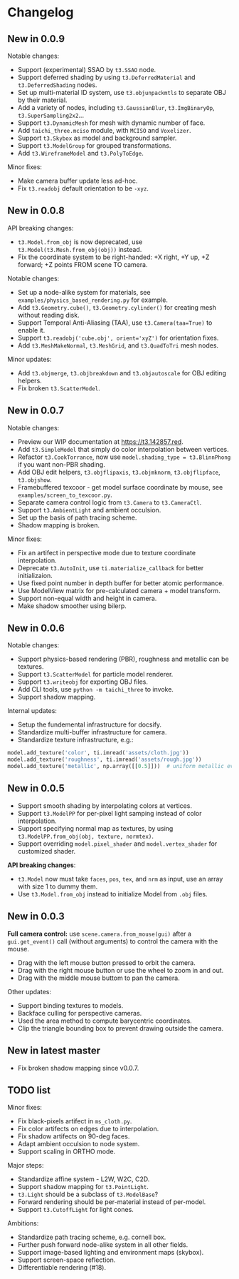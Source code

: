 Changelog
=========

New in 0.0.9
------------

Notable changes:
* Support (experimental) SSAO by `t3.SSAO` node.
* Support deferred shading by using `t3.DeferredMaterial` and `t3.DeferredShading` nodes.
* Set up multi-material ID system, use `t3.objunpackmtls` to separate OBJ by their material.
* Add a variety of nodes, including `t3.GaussianBlur`, `t3.ImgBinaryOp`, `t3.SuperSampling2x2`...
* Support `t3.DynamicMesh` for mesh with dynamic number of face.
* Add `taichi_three.mciso` module, with `MCISO` and `Voxelizer`.
* Support `t3.Skybox` as model and background sampler.
* Support `t3.ModelGroup` for grouped transformations.
* Add `t3.WireframeModel` and `t3.PolyToEdge`.

Minor fixes:
* Make camera buffer update less ad-hoc.
* Fix `t3.readobj` default orientation to be `-xyz`.

New in 0.0.8
------------

API breaking changes:
* `t3.Model.from_obj` is now deprecated, use `t3.Model(t3.Mesh.from_obj(obj))` instead.
* Fix the coordinate system to be right-handed: +X right, +Y up, +Z forward; +Z points FROM scene TO camera.

Notable changes:
* Set up a node-alike system for materials, see `examples/physics_based_rendering.py` for example.
* Add `t3.Geometry.cube()`, `t3.Geometry.cylinder()` for creating mesh without reading disk.
* Support Temporal Anti-Aliasing (TAA), use `t3.Camera(taa=True)` to enable it.
* Support `t3.readobj('cube.obj', orient='xyZ')` for orientation fixes.
* Add `t3.MeshMakeNormal`, `t3.MeshGrid`, and `t3.QuadToTri` mesh nodes.

Minor updates:
* Add `t3.objmerge`, `t3.objbreakdown` and `t3.objautoscale` for OBJ editing helpers.
* Fix broken `t3.ScatterModel`.

New in 0.0.7
------------

Notable changes:
* Preview our WIP documentation at https://t3.142857.red.
* Add `t3.SimpleModel` that simply do color interpolation between vertices.
* Refactor `t3.CookTorrance`, now use `model.shading_type = t3.BlinnPhong` if you want non-PBR shading.
* Add OBJ edit helpers, `t3.objflipaxis`, `t3.objmknorm`, `t3.objflipface`, `t3.objshow`.
* Framebuffered texcoor - get model surface coordinate by mouse, see `examples/screen_to_texcoor.py`.
* Separate camera control logic from `t3.Camera` to `t3.CameraCtl`.
* Support `t3.AmbientLight` and ambient occulsion.
* Set up the basis of path tracing scheme.
* Shadow mapping is broken.

Minor fixes:
* Fix an artifect in perspective mode due to texture coordinate interpolation.
* Deprecate `t3.AutoInit`, use `ti.materialize_callback` for better initializaion.
* Use fixed point number in depth buffer for better atomic performance.
* Use ModelView matrix for pre-calculated camera + model transform.
* Support non-equal width and height in camera.
* Make shadow smoother using bilerp.

New in 0.0.6
------------

Notable changes:
* Support physics-based rendering (PBR), roughness and metallic can be textures.
* Support `t3.ScatterModel` for particle model renderer.
* Support `t3.writeobj` for exporting OBJ files.
* Add CLI tools, use `python -m taichi_three` to invoke.
* Support shadow mapping.

Internal updates:
* Setup the fundemental infrastructure for docsify.
* Standardize multi-buffer infrastructure for camera.
* Standardize texture infrastructure, e.g.:

```py
model.add_texture('color', ti.imread('assets/cloth.jpg'))
model.add_texture('roughness', ti.imread('assets/rough.jpg'))
model.add_texture('metallic', np.array([[0.5]]))  # uniform metallic everywhere
```

New in 0.0.5
------------

* Support smooth shading by interpolating colors at vertices.
* Support `t3.ModelPP` for per-pixel light samping instead of color interpolation.
* Support specifying normal map as textures, by using `t3.ModelPP.from_obj(obj, texture, normtex)`.
* Support overriding `model.pixel_shader` and `model.vertex_shader` for customized shader.

**API breaking changes**:
* `t3.Model` now must take `faces`, `pos`, `tex`, and `nrm` as input, use an array with size 1 to dummy them.
* Use `t3.Model.from_obj` instead to initialize Model from `.obj` files.


New in 0.0.3
------------

**Full camera control:** use `scene.camera.from_mouse(gui)` after a `gui.get_event()` call (without arguments) to control the camera with the mouse.
* Drag with the left mouse button pressed to orbit the camera.
* Drag with the right mouse button or use the wheel to zoom in and out.
* Drag with the middle mouse buttom to pan the camera.

Other updates:
* Support binding textures to models.
* Backface culling for perspective cameras.
* Used the area method to compute barycentric coordinates.
* Clip the triangle bounding box to prevent drawing outside the camera.


New in latest master
--------------------
* Fix broken shadow mapping since v0.0.7.

TODO list
---------

Minor fixes:
* Fix black-pixels artifect in `ms_cloth.py`.
* Fix color artifects on edges due to interpolation.
* Fix shadow artifects on 90-deg faces.
* Adapt ambient occulsion to node system.
* Support scaling in ORTHO mode.

Major steps:
* Standardize affine system - L2W, W2C, C2D.
* Support shadow mapping for `t3.PointLight`.
* `t3.Light` should be a subclass of `t3.ModelBase`?
* Forward rendering should be per-material instead of per-model.
* Support `t3.CutoffLight` for light cones.

Ambitions:
* Standardize path tracing scheme, e.g. cornell box.
* Further push forward node-alike system in all other fields.
* Support image-based lighting and environment maps (skybox).
* Support screen-space reflection.
* Differentiable rendering (#18).
